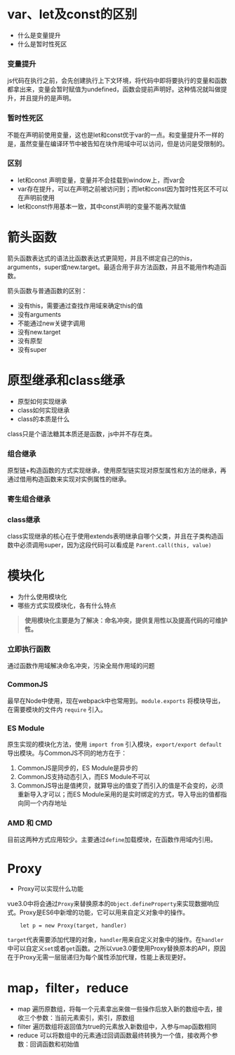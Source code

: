 # var、let及const的区别
- 什么是变量提升
- 什么是暂时性死区
### **变量提升**
js代码在执行之前，会先创建执行上下文环境，将代码中即将要执行的变量和函数都拿出来，变量会暂时赋值为undefined，函数会提前声明好。这种情况就叫做提升，并且提升的是声明。
### **暂时性死区**
不能在声明前使用变量，这也是let和const优于var的一点。和变量提升不一样的是，虽然变量在编译环节中被告知在块作用域中可以访问，但是访问是受限制的。
### **区别**
- let和const 声明变量，变量并不会挂载到window上，而var会
- var存在提升，可以在声明之前被访问到；而let和const因为暂时性死区不可以在声明前使用
- let和const作用基本一致，其中const声明的变量不能再次赋值
# 箭头函数
箭头函数表达式的语法比函数表达式更简短，并且不绑定自己的this，arguments，super或new.target。最适合用于非方法函数，并且不能用作构造函数。

箭头函数与普通函数的区别：
- 没有this，需要通过查找作用域来确定this的值
- 没有arguments
- 不能通过new关键字调用
- 没有new.target
- 没有原型
- 没有super
# 原型继承和class继承
- 原型如何实现继承
- class如何实现继承
- class的本质是什么

class只是个语法糖其本质还是函数，js中并不存在类。
### **组合继承**
原型链+构造函数的方式实现继承，使用原型链实现对原型属性和方法的继承，再通过借用构造函数来实现对实例属性的继承。
### **寄生组合继承**
### **class继承**
class实现继承的核心在于使用extends表明继承自哪个父类，并且在子类构造函数中必须调用super，因为这段代码可以看成是 `Parent.call(this, value)`
# 模块化
- 为什么使用模块化
- 哪些方式实现模块化，各有什么特点

> **使用模块化主要是为了解决：命名冲突，提供复用性以及提高代码的可维护性。**

### 立即执行函数
通过函数作用域解决命名冲突，污染全局作用域的问题
### CommonJS
最早在Node中使用，现在webpack中也常用到。`module.exports` 将模块导出，在需要模块的文件内 `require` 引入。
### ES Module
原生实现的模块化方法，使用 `import from` 引入模块，`export/export default` 导出模块。与CommonJS不同的地方在于：
1. CommonJS是同步的，ES Module是异步的
2. CommonJS支持动态引入，而ES Module不可以
3. CommonJS导出是值拷贝，就算导出的值变了而引入的值是不会变的，必须重新导入才可以；而ES Module采用的是实时绑定的方式，导入导出的值都指向同一个内存地址
### AMD 和 CMD
目前这两种方式应用较少。主要通过`define`加载模块，在函数作用域内引用。
# Proxy
- Proxy可以实现什么功能

vue3.0中将会通过`Proxy`来替换原本的`Object.defineProperty`来实现数据响应式。Proxy是ES6中新增的功能，它可以用来自定义对象中的操作。

        let p = new Proxy(target, handler)

`target`代表需要添加代理的对象，`handler`用来自定义对象中的操作。在`handler`中可以自定义`set`或者`get`函数。之所以vue3.0要使用Proxy替换原本的API，原因在于Proxy无需一层层递归为每个属性添加代理，性能上表现更好。
# map，filter，reduce
- map 遍历原数组，将每一个元素拿出来做一些操作后放入新的数组中去，接收三个参数：当前元素索引，索引，原数组
- filter 遍历数组将返回值为true的元素放入新数组中，入参与map函数相同
- reduce 可以将数组中的元素通过回调函数最终转换为一个值，接收两个参数：回调函数和初始值